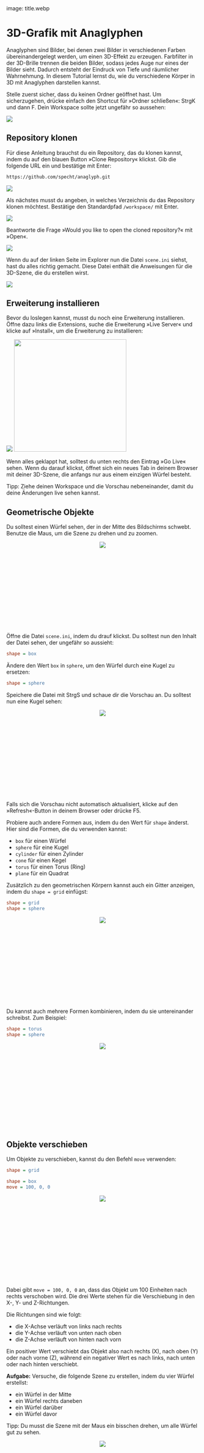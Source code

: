 <div class='meta'>
image: title.webp
</div>

# 3D-Grafik mit Anaglyphen

<p class='abstract'>
Anaglyphen sind Bilder, bei denen zwei Bilder in verschiedenen Farben übereinandergelegt werden, um einen 3D-Effekt zu erzeugen. Farbfilter in der 3D-Brille trennen die beiden Bilder, sodass jedes Auge nur eines der Bilder sieht. Dadurch entsteht der Eindruck von Tiefe und räumlicher Wahrnehmung. In diesem Tutorial lernst du, wie du verschiedene Körper in 3D mit Anaglyphen darstellen kannst.
</p>

Stelle zuerst sicher, dass du keinen Ordner geöffnet hast. Um sicherzugehen, drücke einfach den Shortcut für »Ordner schließen«: <span class='key'>Strg</span><span class='key'>K</span> und dann <span class='key'>F</span>. Dein Workspace sollte jetzt ungefähr so aussehen:

<img class='full' src='fresh-start.webp'>

## Repository klonen

Für diese Anleitung brauchst du ein Repository, das du klonen kannst, indem du auf den blauen Button »Clone Repository« klickst. Gib die folgende URL ein und bestätige mit <span class='key'>Enter</span>:

```bash
https://github.com/specht/anaglyph.git
```

<img class='full' src='git-clone.webp'>

Als nächstes musst du angeben, in welches Verzeichnis du das Repository klonen möchtest. Bestätige den Standardpfad `/workspace/` mit <span class='key'>Enter</span>.

<img class='full' src='confirm-clone-path.webp'>

Beantworte die Frage »Would you like to open the cloned repository?« mit »Open«.

<img class='full' src='open-yes-no.webp'>

Wenn du auf der linken Seite im Explorer nun die Datei `scene.ini` siehst, hast du alles richtig gemacht. Diese Datei enthält die Anweisungen für die 3D-Szene, die du erstellen wirst.

<img class='full' src='lets-start.webp'>

## Erweiterung installieren

Bevor du loslegen kannst, musst du noch eine Erweiterung installieren.
Öffne dazu links die Extensions, suche die Erweiterung »Live Server« und klicke auf »Install«, um die Erweiterung zu installieren:

<img class='full' src='live-server.webp'>

<img src='go-live.webp' class='r' style='width: 21em;'>

Wenn alles geklappt hat, solltest du unten rechts den Eintrag »Go Live« sehen. Wenn du darauf klickst, öffnet sich ein neues Tab in deinem Browser mit deiner 3D-Szene, die anfangs nur aus einem einzigen Würfel besteht.

<div style='clear: both;'></div>

<div class='hint'>
Tipp: Ziehe deinen Workspace und die Vorschau nebeneinander, damit du deine Änderungen live sehen kannst.
</div>

## Geometrische Objekte

Du solltest einen Würfel sehen, der in der Mitte des Bildschirms schwebt. Benutze die Maus, um die Szene zu drehen und zu zoomen.

<div style='text-align: center; margin: 1em 0;'>
<img src='box.webp' style='max-width: 100%; min-height: 16em; object-fit: cover; object-position: center;'>
</div>


Öffne die Datei `scene.ini`, indem du drauf klickst. Du solltest nun den Inhalt der Datei sehen, der ungefähr so aussieht:

```ini
shape = box
```

Ändere den Wert `box` in `sphere`, um den Würfel durch eine Kugel zu ersetzen:

```ini
shape = sphere
```

Speichere die Datei mit <span class='key'>Strg</span><span class='key'>S</span> und schaue dir die Vorschau an. Du solltest nun eine Kugel sehen:

<div style='text-align: center; margin: 1em 0;'>
<img src='sphere.webp' style='max-width: 100%; min-height: 16em; object-fit: cover; object-position: center;'>
</div>

<div class='hint'>
Falls sich die Vorschau nicht automatisch aktualisiert, klicke auf den »Refresh«-Button in deinem Browser oder drücke <span class='key'>F5</span>.
</div>

Probiere auch andere Formen aus, indem du den Wert für `shape` änderst. Hier sind die Formen, die du verwenden kannst:

- `box` für einen Würfel
- `sphere` für eine Kugel
- `cylinder` für einen Zylinder
- `cone` für einen Kegel
- `torus` für einen Torus (Ring)
- `plane` für ein Quadrat

Zusätzlich zu den geometrischen Körpern kannst auch ein Gitter anzeigen, indem du `shape = grid` einfügst:

```ini
shape = grid
shape = sphere
```

<div style='text-align: center; margin: 1em 0;'>
<img src='sphere-with-grid.webp' style='max-width: 100%; min-height: 16em; object-fit: cover; object-position: center;'>
</div>


Du kannst auch mehrere Formen kombinieren, indem du sie untereinander schreibst. Zum Beispiel:

```ini
shape = torus
shape = sphere
```

<div style='text-align: center; margin: 1em 0;'>
<img src='sphere-with-torus.webp' style='max-width: 100%; min-height: 16em; object-fit: cover; object-position: center;'>
</div>

## Objekte verschieben

Um Objekte zu verschieben, kannst du den Befehl `move` verwenden:

```ini
shape = grid

shape = box
move = 100, 0, 0
```

<div style='text-align: center; margin: 1em 0;'>
<img src='box-move-right.webp' style='max-width: 100%; min-height: 16em; object-fit: cover; object-position: center;'>
</div>

Dabei gibt `move = 100, 0, 0` an, dass das Objekt um 100 Einheiten nach rechts verschoben wird. Die drei Werte stehen für die Verschiebung in den X-, Y- und Z-Richtungen.

Die Richtungen sind wie folgt:

- die X-Achse verläuft von links nach rechts
- die Y-Achse verläuft von unten nach oben
- die Z-Achse verläuft von hinten nach vorn

Ein positiver Wert verschiebt das Objekt also nach rechts (X), nach oben (Y) oder nach vorne (Z), während ein negativer Wert es nach links, nach unten oder nach hinten verschiebt.

**Aufgabe:** Versuche, die folgende Szene zu erstellen, indem du vier Würfel erstellst:

- ein Würfel in der Mitte
- ein Würfel rechts daneben
- ein Würfel darüber
- ein Würfel davor

<div class='hint'>
Tipp: Du musst die Szene mit der Maus ein bisschen drehen, um alle Würfel gut zu sehen.
</div>

<div style='text-align: center; margin: 1em 0;'>
<img src='three-cubes.webp' style='max-width: 100%; min-height: 16em; object-fit: cover; object-position: center;'>
</div>

<div style='display: none;'>

```ini
shape = grid

shape = box

shape = box
move = 100, 0, 0

shape = box
move = 0, 100, 0

shape = box
move = 0, 0, 100
```

</div>

## Objekte rotieren

Um Objekte zu drehen, kannst du den Befehl `rotate` verwenden:

```ini
shape = grid

shape = box
rotate = 0, 30, 0
move = -100, 0, 0

shape = box

shape = box
rotate = 30, 0, 0
move = 100, 0, 0
```

<div style='text-align: center; margin: 1em 0;'>
<img src='rotate-boxes.webp' style='max-width: 100%; min-height: 16em; object-fit: cover; object-position: center;'>
</div>

Du siehst hier ein Gitter und drei Würfel:

- der erste Würfel ist um 30 Grad um die Y-Achse gedreht und nach links verschoben
- der zweite Würfel ist ganz normal in der Mitte
- der dritte Würfel ist um 30 Grad um die X-Achse gedreht und nach rechts verschoben

**Aufgabe:** Versuche, die folgende Szene zu erstellen, indem du drei Würfel erstellst und rotierst:

<div style='text-align: center; margin: 1em 0;'>
<img src='cube-star.webp' style='max-width: 100%; min-height: 16em; object-fit: cover; object-position: center;'>
</div>

<div style='display: none;'>

```ini
shape = box
rotate = 0, 0, -30

shape = box
rotate = 0, 0, 0

shape = box
rotate = 0, 0, 30
```
</div>

## Objekte skalieren

Um die Größe von Objekten mit einem Faktor zu multiplizieren, kannst du den Befehl `scale` verwenden:

```ini
shape = grid

shape = sphere
scale = 0.5
move = -100, 0, 0

shape = sphere
move = 0, 0, 0

shape = sphere
scale = 1.8
move = 100, 0, 0
```

In diesem Beispiel siehst du ein Gitter und drei Kugeln:

- die erste Kugel ist halb so groß wie die normale Kugel und nach links verschoben
- die zweite Kugel ist normal groß und in der Mitte
- die dritte Kugel ist 1,8-mal so groß wie die normale Kugel und nach rechts verschoben

<div class='hint books'>
Achtung: Beim Programmieren musst du meistens Kommazahlen mit einem Punkt schreiben, also <code>1.8</code> und nicht <code>1,8</code>. Wenn du ein Komma eingibst, werden die Nachkommastellen ignoriert und die Zahl wird als ganze Zahl interpretiert.
</div>

<div style='text-align: center; margin: 1em 0;'>
<img src='scaled-spheres.webp' style='max-width: 100%; min-height: 16em; object-fit: cover; object-position: center;'>
</div>

Du kannst ein Objekt auch in alle drei Richtungen unterschiedlich skalieren, indem du drei Werte angibst:

```ini
shape = grid

shape = sphere
scale = 1, 0.2, 1
```

Hier wurde eine Kugel nur in der Y-Richtung verkleinert (auf 20%), sodass sie wie eine Scheibe aussieht:

<div style='text-align: center; margin: 1em 0;'>
<img src='pancake.webp' style='max-width: 100%; min-height: 16em; object-fit: cover; object-position: center;'>
</div>

**Aufgabe:** Versuche, die folgende Szene zu erstellen, indem du eine Box erstellst und sie auf die zehnfache Breite skalierst. Verschiebe die Box anschließend um 25 Einheiten nach oben, so dass sie auf dem Gitter aufliegt:

<div style='text-align: center; margin: 1em 0;'>
<img src='slab.webp' style='max-width: 100%;'>
</div>

## Transformationen kombinieren

Verschiebungen, Drehungen und Skalierungen nennt man auch Transformationen. Du kannst mehrere Transformationen kombinieren, indem du sie hintereinander schreibst. Zum Beispiel:

```ini
shape = grid

shape = box
rotate = 0, 0, 45
move = 100, 0, 0
```

Hier wurde ein Würfel zuerst um 45 Grad um die Z-Achse gedreht und dann um 100 Einheiten nach rechts verschoben. Das Ergebnis sieht so aus:

<div style='text-align: center; margin: 1em 0;'>
<img src='rotate-then-move.webp' style='max-width: 100%; min-height: 16em; object-fit: cover; object-position: center;'>
</div>

Dabei ist es wichtig, in welcher Reihenfolge du die Transformationen angibst. Wenn du zuerst verschiebst und dann drehst, sieht das Ergebnis anders aus:

```ini
shape = grid

shape = box
move = 100, 0, 0
rotate = 0, 0, 45
```
<div style='text-align: center; margin: 1em 0;'>
<img src='move-then-rotate.webp' style='max-width: 100%; min-height: 16em; object-fit: cover; object-position: center;'>
</div>

Dieser Würfel schwebt jetzt über dem Gitter, weil er zuerst nach rechts verschoben wurde und danach erst um 45 Grad gedreht um die Z-Achse gedreht wurde, denn: jede Drehung findet immer um den Ursprung statt (und jede Skalierung auch).

## Farben und Schattierung

Du kannst die Farben der Objekte kontrollieren, um verschiedene Effekte zu erzielen:

<div style='text-align: center; margin: 1em 0; width: 100%;'>
<img src='cone-white-black-white.webp' style='max-width: 23%;'>
<img src='cone-white-black-off.webp' style='max-width: 23%;'>
<img src='cone-white-black-shade.webp' style='max-width: 23%;'>
<img src='cone-white-off-shade.webp' style='max-width: 23%;'>
</div>
<div style='text-align: center; margin: 1em 0; width: 100%; background-color: #000;'>
<img src='cone-black-white-black.webp' style='max-width: 23%;'>
<img src='cone-black-white-off.webp' style='max-width: 23%;'>
<img src='cone-black-black-shade.webp' style='max-width: 23%;'>
<img src='cone-black-off-shade.webp' style='max-width: 23%;'>
</div>

Dafür stehen dir vier Befehle zur Verfügung:

- `background` für die Hintergrundfarbe: `0.0` bis `1.0` für schwarz bis weiß
- `stroke` für die Strichfarbe:  `0.0` bis `1.0` für schwarz bis weiß / `off` für kein Strich
- `fill` für die Füllfarbe: `0.0` bis `1.0` für schwarz bis weiß / `off` für keine Füllung
- `shade` für 3D-Schattierung: `on` für 3D-Schattierung / `off` für keine 3D-Schattierung

Im folgenden Beispiel schalten wir die Strichfarbe aus und die 3D-Schattierung ein:

```ini
shape= grid

shape = torus
shade = on
stroke = off
```

<div style='text-align: center; margin: 1em 0;'>
<img src='3d-torus.webp' style='max-width: 100%; min-height: 16em; object-fit: cover; object-position: center;'>
</div>

### Anaglyph-Effekt ausschalten

Falls du gar keine 3D-Brille hast oder die 3D-Effekte nicht sehen möchtest, kannst du den Anaglyph-Effekt ausschalten, indem du die Zeile `anaglyph = off` hinzufügst:

<div style='text-align: center; margin: 1em 0;'>
<img src='anaglyph-off.webp' style='max-width: 100%; min-height: 16em; object-fit: cover; object-position: center;'>
</div>

## Code auskommentieren

Manchmal möchte man Teile eines Programms vorübergehend deaktivieren, ohne sie zu löschen. Dafür kannst du Zeilen auskommentieren, indem du ein Semikolon `;` am Anfang der Zeile setzt. Zum Beispiel:

```ini
;shape = grid
shape = box
```

<div class='hint'>
Tipp: Statt eines Semikolons (<code>;</code>) kannst du auch ein Hashtag (<code>#</code>) verwenden, um eine Zeile auszukommentieren.
</div>

Um schnell ganze Blöcke auszukommentieren, kannst du mehrere Zeilen markieren und dann <span class='key'>Strg</span><span class='key'>K</span> und <span class='key'>Strg</span><span class='key'>C</span> (für »comment«) drücken. Um die Kommentare wieder zu entfernen, markiere die Zeilen und drücke <span class='key'>Strg</span><span class='key'>K</span> und <span class='key'>Strg</span><span class='key'>U</span> (für »uncomment«). Es gibt auch weitere Shortcuts dafür, die du im Menü finden kannst.

## Animationen

Während deine Szene angezeigt wird, läuft im Hintergrund eine Uhr mit. Die Anzahl der Sekunden seit dem Start der Szene wird in der Variablen `t` gespeichert. Du kannst diese Variable verwenden, um Animationen zu erstellen:

```ini
shape = torus
rotate = 0, t * 30, 0
```

In diesem Beispiel wird der Torus um 30 Grad pro Sekunde um die Y-Achse gedreht. Das bedeutet, dass er nach 3 Sekunden 90 Grad geschafft hat und nach 12 Sekunden eine volle Umdrehung gemacht hat.

**Profitipp:** Mit Hilfe der Sinus- und Cosinusfunktionen kannst du auch sanfte Bewegungen erzeugen:

```ini
shape = box
rotate = cos(t * 2) * 10, 0, sin(t * 3) * 10
```

**Aufgabe:** Erstelle eine Animation mit verschiedenen Objekten!
